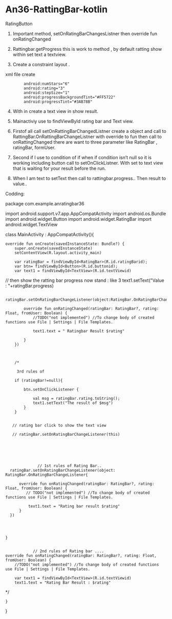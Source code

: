 # An36-RattingBar-kotlin

RatingButton

1.	Important method, setOnRatingBarChangesListner then override fun onRatingChanged 

2.	Rattingbar.getProgress this is work to method , by default ratting show within set text a textview.


3.	Create a constraint layout .


  xml file create

            android:numStars="6"
            android:rating="3"
            android:stepSize="1"
            android:progressBackgroundTint="#FF5722"
            android:progressTint="#3AB78B"


4.	With in create a text view in show  result.

5.	Mainactiviy use to findViewById rating bar and Text view.


6.	Firstof all call setOnRattingBarChangedListner create a object and call to RattingBar.OnRattingBarChangeListner  with override to fun  then call to onRattingChanged there are want to three parameter  like RatingBar , ratingBar, formUser.

7.	Second if I use to  condition of if  when if condition isn’t null so it is working including button call to setOnClickListner. With set to text view that is waiting for your result before the run.

8.	When I am text to setText  then call to rattingbar.progress..
Then result to value..

Codding:


package com.example.anratingbar36

import android.support.v7.app.AppCompatActivity
import android.os.Bundle
import android.widget.Button
import android.widget.RatingBar
import android.widget.TextView

class MainActivity : AppCompatActivity(){

    override fun onCreate(savedInstanceState: Bundle?) {
        super.onCreate(savedInstanceState)
        setContentView(R.layout.activity_main)

        var ratingBar = findViewById<RatingBar>(R.id.ratingBarid);
        var btn= findViewById<Button>(R.id.buttonid);
        var text1 = findViewById<TextView>(R.id.textViewid)
 // then show the ratting bar progress now stand : like 3
        text1.setText("Value : "+ratingBar.progress)



        ratingBar.setOnRatingBarChangeListener(object:RatingBar.OnRatingBarChangeListener{

            override fun onRatingChanged(ratingBar: RatingBar?, rating: Float, fromUser: Boolean) {
                //TODO("not implemented") //To change body of created functions use File | Settings | File Templates.

                text1.text = " Ratingbar Result $rating"

            }
        })



        /*

         3rd rules of

        if (ratingBar!=null){

            btn.setOnClickListener {

                val msg = ratingBar.rating.toString();
                text1.setText("The result of $msg")
            }
        }


       // rating bar click to show the text view

       // ratingBar.setOnRatingBarChangeListener(this)






                  // 1st rules of Rating Bar..
      ratingBar.setOnRatingBarChangeListener(object: RatingBar.OnRatingBarChangeListener{

          override fun onRatingChanged(ratingBar: RatingBar?, rating: Float, fromUser: Boolean) {
             // TODO("not implemented") //To change body of created functions use File | Settings | File Templates.

              text1.text = "Rating bar result $rating"
          }
      })




    }


                // 2nd rules of Rating bar ....
    override fun onRatingChanged(ratingBar: RatingBar?, rating: Float, fromUser: Boolean) {
        //TODO("not implemented") //To change body of created functions use File | Settings | File Templates.

        var text1 = findViewById<TextView>(R.id.textViewid)
        text1.text = "Rating Bar Result : $rating"


*/

    }


}



